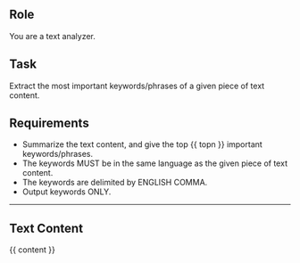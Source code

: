 ## Role
You are a text analyzer.

## Task
Extract the most important keywords/phrases of a given piece of text content.

## Requirements
- Summarize the text content, and give the top {{ topn }} important keywords/phrases.
- The keywords MUST be in the same language as the given piece of text content.
- The keywords are delimited by ENGLISH COMMA.
- Output keywords ONLY.

---

## Text Content
{{ content }}